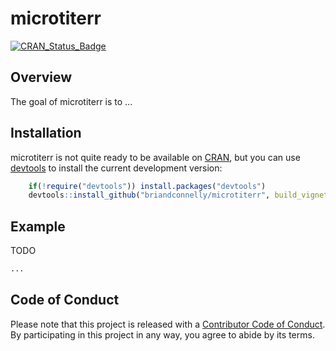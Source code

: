 # microtiterr

[![CRAN_Status_Badge](http://www.r-pkg.org/badges/version/microtiterr)](https://cran.r-project.org/package=microtiterr)

## Overview

The goal of microtiterr is to ...


## Installation

microtiterr is not quite ready to be available on [CRAN](http://cran.r-project.org), but you can use [devtools](http://cran.r-project.org/web/packages/devtools/index.html) to install the current development version:
                                                                                
```r                                                                           
    if(!require("devtools")) install.packages("devtools")
    devtools::install_github("briandconnelly/microtiterr", build_vignettes = TRUE)
```


## Example

TODO

```R
...
```


## Code of Conduct

Please note that this project is released with a [Contributor Code of Conduct](CONDUCT.md).
By participating in this project in any way, you agree to abide by its terms.
